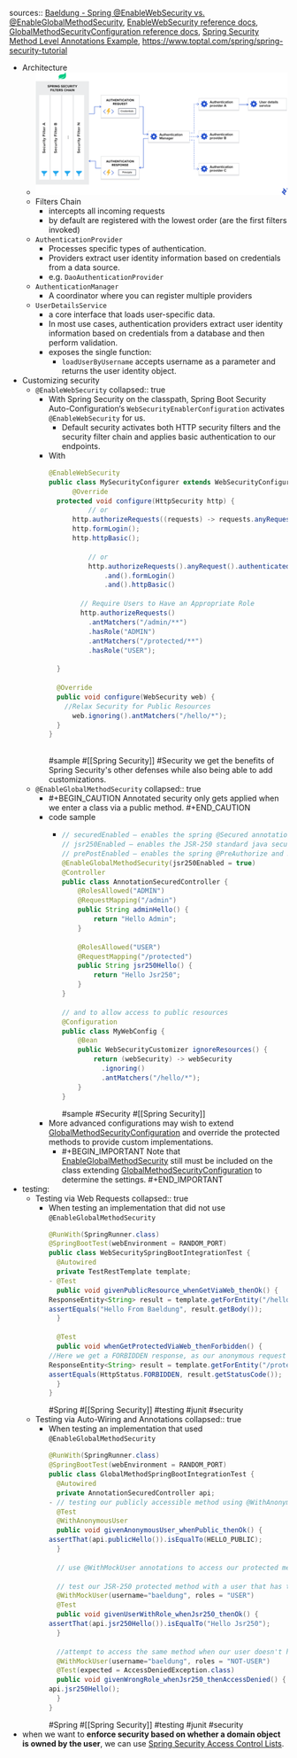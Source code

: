 sources:: [Baeldung - Spring @EnableWebSecurity vs. @EnableGlobalMethodSecurity](https://www.baeldung.com/spring-enablewebsecurity-vs-enableglobalmethodsecurity), [EnableWebSecurity reference docs](https://docs.spring.io/spring-security/site/docs/current/api/org/springframework/security/config/annotation/web/configuration/EnableWebSecurity.html), [GlobalMethodSecurityConfiguration reference docs](https://docs.spring.io/spring-security/site/docs/current/api/org/springframework/security/config/annotation/method/configuration/GlobalMethodSecurityConfiguration.html), [Spring Security Method Level Annotations Example](https://memorynotfound.com/spring-security-method-level-annotations-example/), https://www.toptal.com/spring/spring-security-tutorial

- Architecture
	- ![image.png](../assets/image_1654192433854_0.png)
	- Filters Chain
		- intercepts all incoming requests
		- by default  are registered with the lowest order (are the first filters invoked)
	- `AuthenticationProvider`
		- Processes specific types of authentication.
		- Providers extract user identity information based on credentials from a data source.
		- e.g. `DaoAuthenticationProvider`
	- `AuthenticationManager`
		- A coordinator where you can register multiple providers
	- `UserDetailsService`
		- a core interface that loads user-specific data.
		- In most use cases, authentication providers extract user identity information based on credentials from a database and then perform validation.
		- exposes the single function:
			- `loadUserByUsername` accepts username as a parameter and returns the user identity object.
- Customizing security
	- `@EnableWebSecurity`
	  collapsed:: true
		- With Spring Security on the classpath, Spring Boot Security Auto-Configuration‘s `WebSecurityEnablerConfiguration` activates `@EnableWebSecurity` for us.
			- Default security activates both HTTP security filters and the security filter chain and applies basic authentication to our endpoints.
		- With
		  ```java
		  @EnableWebSecurity
		  public class MySecurityConfigurer extends WebSecurityConfigurerAdapter {
		    	@Override
		  	protected void configure(HttpSecurity http) {
		        	// or
		      	http.authorizeRequests((requests) -> requests.anyRequest().authenticated());
		      	http.formLogin();
		      	http.httpBasic();
		        
		        	// or
		        	http.authorizeRequests().anyRequest().authenticated()
		    			.and().formLogin()
		    			.and().httpBasic()
		            
		          // Require Users to Have an Appropriate Role
		          http.authorizeRequests()
		          	.antMatchers("/admin/**")
		          	.hasRole("ADMIN")
		          	.antMatchers("/protected/**")
		          	.hasRole("USER");
		        
		  	}
		    
		    @Override
		    public void configure(WebSecurity web) {
		      //Relax Security for Public Resources
		        web.ignoring().antMatchers("/hello/*");
		    }
		  }
		       
		  ```
		  #sample #[[Spring Security]] #Security 
		  we get the benefits of Spring Security's other defenses while also being able to add customizations.
	- `@EnableGlobalMethodSecurity`
	  collapsed:: true
		- #+BEGIN_CAUTION
		  Annotated security only gets applied when we enter a class via a public method.
		  #+END_CAUTION
		- code sample
			- ```java
			  // securedEnabled – enables the spring @Secured annotation.
			  // jsr250Enabled – enables the JSR-250 standard java security annotations.
			  // prePostEnabled – enables the spring @PreAuthorize and PostAuthorize annotations.
			  @EnableGlobalMethodSecurity(jsr250Enabled = true)
			  @Controller
			  public class AnnotationSecuredController {
			      @RolesAllowed("ADMIN")
			      @RequestMapping("/admin")
			      public String adminHello() {
			          return "Hello Admin";
			      }
			  
			      @RolesAllowed("USER")
			      @RequestMapping("/protected")
			      public String jsr250Hello() {
			          return "Hello Jsr250";
			      }
			  }
			  
			  // and to allow access to public resources
			  @Configuration
			  public class MyWebConfig {
			      @Bean
			      public WebSecurityCustomizer ignoreResources() {
			          return (webSecurity) -> webSecurity
			            .ignoring()
			            .antMatchers("/hello/*");
			      }
			  }
			  ```
			  #sample #Security #[[Spring Security]]
		- More advanced configurations may wish to extend [GlobalMethodSecurityConfiguration](https://docs.spring.io/spring-security/site/docs/current/api/org/springframework/security/config/annotation/method/configuration/GlobalMethodSecurityConfiguration.html) and override the protected methods to provide custom implementations.
			- #+BEGIN_IMPORTANT
			  Note that [EnableGlobalMethodSecurity](https://docs.spring.io/spring-security/site/docs/current/api/org/springframework/security/config/annotation/method/configuration/EnableGlobalMethodSecurity.html) still must be included on the class extending [GlobalMethodSecurityConfiguration](https://docs.spring.io/spring-security/site/docs/current/api/org/springframework/security/config/annotation/method/configuration/GlobalMethodSecurityConfiguration.html) to determine the settings.
			  #+END_IMPORTANT
- testing:
	- Testing via Web Requests
	  collapsed:: true
		- When testing an implementation that did not use `@EnableGlobalMethodSecurity`
		  ```java
		  @RunWith(SpringRunner.class)
		  @SpringBootTest(webEnvironment = RANDOM_PORT)
		  public class WebSecuritySpringBootIntegrationTest {
		    @Autowired
		    private TestRestTemplate template;
		  - @Test
		  	public void givenPublicResource_whenGetViaWeb_thenOk() {
		  ResponseEntity<String> result = template.getForEntity("/hello/baeldung.txt", String.class);
		  assertEquals("Hello From Baeldung", result.getBody());
		  	}
		  
		  	@Test
		  	public void whenGetProtectedViaWeb_thenForbidden() {
		  //Here we get a FORBIDDEN response, as our anonymous request does not have the required role.
		  ResponseEntity<String> result = template.getForEntity("/protected", String.class);
		  assertEquals(HttpStatus.FORBIDDEN, result.getStatusCode());
		  	}
		  }
		  ```
		  #Spring #[[Spring Security]] #testing #junit #security
	- Testing via Auto-Wiring and Annotations
	  collapsed:: true
		- When testing an implementation that used `@EnableGlobalMethodSecurity`
		  ```java
		  @RunWith(SpringRunner.class)
		  @SpringBootTest(webEnvironment = RANDOM_PORT)
		  public class GlobalMethodSpringBootIntegrationTest {
		    @Autowired
		    private AnnotationSecuredController api;
		  - // testing our publicly accessible method using @WithAnonymousUser
		  	@Test
		  	@WithAnonymousUser
		  	public void givenAnonymousUser_whenPublic_thenOk() {
		  assertThat(api.publicHello()).isEqualTo(HELLO_PUBLIC);
		  	}
		  
		  	// use @WithMockUser annotations to access our protected methods.
		  
		  	// test our JSR-250 protected method with a user that has the USER role
		  	@WithMockUser(username="baeldung", roles = "USER")
		  	@Test
		  	public void givenUserWithRole_whenJsr250_thenOk() {
		  assertThat(api.jsr250Hello()).isEqualTo("Hello Jsr250");
		  	}
		  
		  	//attempt to access the same method when our user doesn't have the right role
		  	@WithMockUser(username="baeldung", roles = "NOT-USER")
		  	@Test(expected = AccessDeniedException.class)
		  	public void givenWrongRole_whenJsr250_thenAccessDenied() {
		  api.jsr250Hello();
		  	}
		  }
		  ```
		  #Spring #[[Spring Security]] #testing #junit #security
- when we want to **enforce security based on whether a domain object is owned by the user**, we can use [Spring Security Access Control Lists](https://www.baeldung.com/spring-security-acl).
